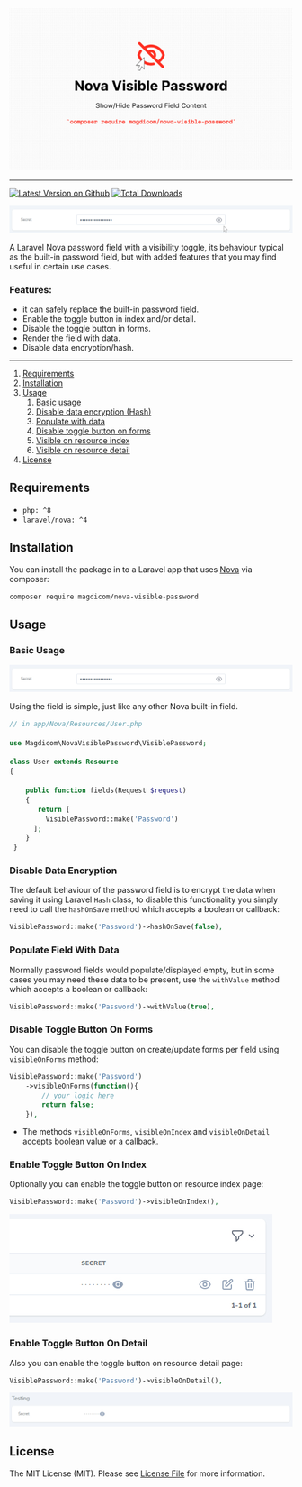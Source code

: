 ![A Laravel Nova Toggleable Password Field](banner.jpg)

---

[![Latest Version on Github](https://img.shields.io/packagist/v/magdicom/nova-visible-password.svg?style=flat)](https://packagist.org/packages/magdicom/nova-visible-password)
[![Total Downloads](https://img.shields.io/packagist/v/magdicom/nova-visible-password.svg?style=flat-square)](https://packagist.org/packages/magdicom/nova-visible-password)

![In Action!](./assets/img/animated_in_action.gif)

A Laravel Nova password field with a visibility toggle, its behaviour typical as the built-in password field, but with added features that you may find useful in certain use cases.

### Features:
+ it can safely replace the built-in password field.
+ Enable the toggle button in index and/or detail.
+ Disable the toggle button in forms.
+ Render the field with data.
+ Disable data encryption/hash.
----

1. [Requirements](https://github.com/magdicom/nova-visible-password#requirements)
2. [Installation](https://github.com/magdicom/nova-visible-password#installation)
3. [Usage](https://github.com/magdicom/nova-visible-password#usage)
    1. [Basic usage](https://github.com/magdicom/nova-visible-password#basic-usage)
    2. [Disable data encryption (Hash)](https://github.com/magdicom/nova-visible-password#disable-data-encryption)
    3. [Populate with data](https://github.com/magdicom/nova-visible-password#populate-field-with-data)
    4. [Disable toggle button on forms](https://github.com/magdicom/nova-visible-password#disable-toggle-button-on-forms)
    5. [Visible on resource index](https://github.com/magdicom/nova-visible-password#enable-toggle-button-on-index)
    6. [Visible on resource detail](https://github.com/magdicom/nova-visible-password#enable-toggle-button-on-detail)
4. [License](https://github.com/magdicom/nova-visible-password#license)

<a name="requirements"></a>
## Requirements

- `php: ^8`
- `laravel/nova: ^4`

<a name="installation"></a>
## Installation

You can install the package in to a Laravel app that uses [Nova](https://nova.laravel.com) via composer:

```bash
composer require magdicom/nova-visible-password
```

<a name="usage"></a>
## Usage

<a name="basic-usage"></a>
### Basic Usage

![Basic Usage](./assets/img/img_1.jpg)

Using the field is simple, just like any other Nova built-in field.

```php
// in app/Nova/Resources/User.php

use Magdicom\NovaVisiblePassword\VisiblePassword;

class User extends Resource
{
    
    public function fields(Request $request)
    {
       return [
         VisiblePassword::make('Password')
      ];
    }
 }
```

<a name="hash-on-save"></a>
### Disable Data Encryption

The default behaviour of the password field is to encrypt the data when saving it using Laravel `Hash` class, to disable this functionality you simply need to call the `hashOnSave` method which accepts a boolean or callback:

```php
VisiblePassword::make('Password')->hashOnSave(false),
```

<a name="populate-with-data"></a>
### Populate Field With Data

Normally password fields would populate/displayed empty, but in some cases you may need these data to be present, use the `withValue` method which accepts a boolean or callback:

```php
VisiblePassword::make('Password')->withValue(true),
```

<a name="visible-on-forms"></a>
### Disable Toggle Button On Forms

You can disable the toggle button on create/update forms per field using `visibleOnForms` method:

```php
VisiblePassword::make('Password')
    ->visibleOnForms(function(){
        // your logic here
        return false;
    }),
```
* The methods `visibleOnForms`, `visibleOnIndex` and `visibleOnDetail` accepts boolean value or a callback.

<a name="visible-on-index"></a>
### Enable Toggle Button On Index

Optionally you can enable the toggle button on resource index page:

```php
VisiblePassword::make('Password')->visibleOnIndex(),
```

![Visible On Index](./assets/img/img_3.jpg)

<a name="visible-on-detail"></a>
### Enable Toggle Button On Detail

Also you can enable the toggle button on resource detail page:

```php
VisiblePassword::make('Password')->visibleOnDetail(),
```

![Visible On Detail](./assets/img/img_2.jpg)

<a name="license"></a>
## License

The MIT License (MIT). Please see [License File](LICENSE.md) for more information.
